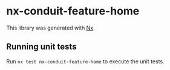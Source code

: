 # nx-conduit-feature-home

This library was generated with [Nx](https://nx.dev).

## Running unit tests

Run `nx test nx-conduit-feature-home` to execute the unit tests.
